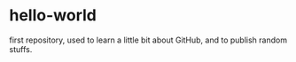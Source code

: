 # hello-world
first repository, used to learn a little bit about GitHub, and to publish random stuffs.

